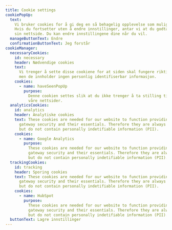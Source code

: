 ```yaml
---
title: Cookie settings
cookiePopUp:
  text:
    Vi bruker cookies for å gi deg en så behagelig opplevelse som mulig på vår nettside.
    Hvis du fortsetter uten å endre innstillinger, antar vi at du godtar alle cookiene fra Oslo Market Solutions
    sin nettside. Du kan endre innstillingene dine når du vil.
  manageButtonText: Endre
  confirmationButtonText: Jeg forstår
cookieManager:
  necessaryCookies:
    id: necessary
    header: Nødvendige cookies
    text:
      Vi trenger å sette disse cookiene for at siden skal fungere riktig. Derfor er disse alltid på,
      men de innholder ingen personlig identifiserbar informasjon.
    cookies:
      - name: haveSeenPopUp
        purpose:
          Denne cookien settes slik at du ikke trenger å ta stilling til cookie pop-upen neste gang du besøker
          våre nettsider.
  analyticsCookies:
    id: analytics
    header: Analytiske cookies
    text: These cookies are needed for our website to function providing payment
      gateway security and their essentials. Therefore they are always on
      but do not contain personally indetifiable information (PII).
    cookies:
      - name: Google Analytics
        purpose:
          These cookies are needed for our website to function providing payment
          gateway security and their essentials. Therefore they are always on
          but do not contain personally indetifiable information (PII).
  trackingCookies:
    id: tracking
    header: Sporing cookies
    text: These cookies are needed for our website to function providing payment
      gateway security and their essentials. Therefore they are always on
      but do not contain personally indetifiable information (PII).
    cookies:
      - name: HubSpot
        purpose:
          These cookies are needed for our website to function providing payment
          gateway security and their essentials. Therefore they are always on
          but do not contain personally indetifiable information (PII).
  buttonText: Lagre innstillinger
---
```

